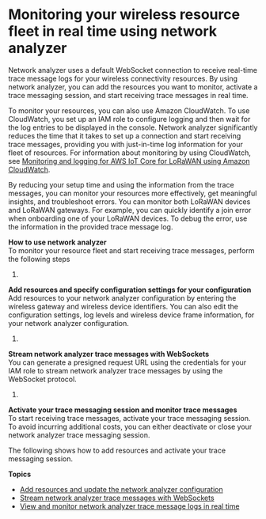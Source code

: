 # Monitoring your wireless resource fleet in real time using network analyzer<a name="connect-iot-lorawan-network-analyzer-overview"></a>

Network analyzer uses a default WebSocket connection to receive real\-time trace message logs for your wireless connectivity resources\. By using network analyzer, you can add the resources you want to monitor, activate a trace messaging session, and start receiving trace messages in real time\.

To monitor your resources, you can also use Amazon CloudWatch\. To use CloudWatch, you set up an IAM role to configure logging and then wait for the log entries to be displayed in the console\. Network analyzer significantly reduces the time that it takes to set up a connection and start receiving trace messages, providing you with just\-in\-time log information for your fleet of resources\. For information about monitoring by using CloudWatch, see [Monitoring and logging for AWS IoT Core for LoRaWAN using Amazon CloudWatch](connect-iot-lorawan-logging-monitoring.md)\.

By reducing your setup time and using the information from the trace messages, you can monitor your resources more effectively, get meaningful insights, and troubleshoot errors\. You can monitor both LoRaWAN devices and LoRaWAN gateways\. For example, you can quickly identify a join error when onboarding one of your LoRaWAN devices\. To debug the error, use the information in the provided trace message log\.

**How to use network analyzer**  
To monitor your resource fleet and start receiving trace messages, perform the following steps

1. 

**Add resources and specify configuration settings for your configuration**  
Add resources to your network analyzer configuration by entering the wireless gateway and wireless device identifiers\. You can also edit the configuration settings, log levels and wireless device frame information, for your network analyzer configuration\.

1. 

**Stream network analyzer trace messages with WebSockets**  
You can generate a presigned request URL using the credentials for your IAM role to stream network analyzer trace messages by using the WebSocket protocol\.

1. 

**Activate your trace messaging session and monitor trace messages**  
To start receiving trace messages, activate your trace messaging session\. To avoid incurring additional costs, you can either deactivate or close your network analyzer trace messaging session\.

The following shows how to add resources and activate your trace messaging session\.

**Topics**
+ [Add resources and update the network analyzer configuration](connect-iot-lorawan-network-analyzer-resources.md)
+ [Stream network analyzer trace messages with WebSockets](connect-iot-lorawan-network-analyzer-api.md)
+ [View and monitor network analyzer trace message logs in real time](connect-iot-lorawan-network-analyzer-logs.md)